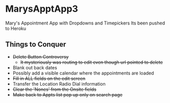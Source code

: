 # MarysApptApp3
Mary's Appointment App with Dropdowns and Timepickers
Its been pushed to Heroku

## Things to Conquer
* ~~Delete Button Controversy~~
    * ~~It mysteriously was routing to edit even though url pointed to delete~~
* Blank out back dates
* Possibly add a visible calendar where the appointments are loaded
* ~~Fill in ALL fields on the edit screen~~
* Transfer the Location Radio Dial information
* ~~Clear the 'Nones' from the Onsite fields~~
* ~~Make back to Appts list pop up only on search page~~

